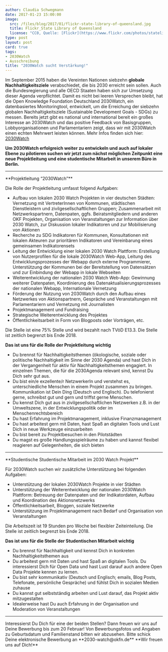```yaml
---
author: Claudia Schwegmann
date: 2017-01-23 15:00:00
image:
  src: /files/blog/2017/01/flickr-state-library-of-queensland.jpg
  title: Flickr_State Library of Queensland
  license: "CC0, Quelle: [Flickr](https://www.flickr.com/photos/statelibraryqueensland/3219069891/in/photolist-5Uszk2-9uR1dn-8njtj3-ajsBLH-bFoYtX-fmHa3L-fcvwEM-6Rs7a9-8amQJJ-dWXUzG-cqAKgJ-hKCuvT-qoHkXL-9D3vSu-8rWEFV-cL1xu1-6Ro4c6-6Ro3HX-8nYiep-6o6cpV-6pAPsT-6bJirV-9nw5zW-ecrAZB-c4cVC7-hHPTBe-dcE2YL-9WeSMp-cKXUgN-64ESGS-fepHQ1-qrf3jr-bUr4os-ec3yXd-bsu6Co-9M5sip-8o2y1s-8njtAL-8njs8S-dWXV4w-5J7Q2k-qh8Dht-8ngjUD-8vNAMa-4i7B9z-6pEXQf-5SGTuA-9s7jAX-8njsXS-ek1kNh)"
type: post
layout: post
card: true
tags:
- 2030Watch
- Ausschreibung
title: "2030Watch sucht Verstärkung!"
---
```

Im September 2015 haben die Vereinten Nationen siebzehn **globale Nachhaltigkeitsziele** verabschiedet, die bis 2030 erreicht sein sollen. Auch die Bundesregierung und alle OECD Staaten haben sich zur Umsetzung dieser Agenda verpflichtet. Damit es nicht bei leeren Versprechen bleibt, hat die Open Knowledge Foundation Deutschland 2030Watch,  ein datenbasiertes Monitoringtool, entwickelt, um die Erreichung der siebzehn globalen Nachhaltigkeitsziele (Sustainable Development Goals - SDGs) zu messen. 
Bereits jetzt gibt es national und international bereit ein großes Interesse an 2030Watch und das positive Feedback von Basisgruppen, Lobbyorganisationen und Parlamentariern zeigt, dass wir mit 2030Watch einen echten Mehrwert leisten können. 
Mehr Infos finden sich hier: [2030Watch](https://2030-watch.de/)

**Um 2030Watch erfolgreich weiter zu entwickeln und auch auf lokaler Ebene zu pilotieren suchen wir jetzt zum nächst möglichen Zeitpunkt eine neue Projektleitung und eine studentische Mitarbeit in unserem Büro in Berlin.**

<hr> 
**Projektleitung “2030Watch”**

Die Rolle der Projektleitung umfasst folgend Aufgaben:

* Aufbau von lokalen 2030 Watch Projekten in vier deutschen Städten: Vernetzung mit VertreterInnen von Kommunen, städtischen Dienstleistern und zivilgesellschaftlichen Gruppen; Zusammenarbeit mit Netzwerkspartnern, Datenpaten, ggfs. Beiratsmitgliedern und anderen OKF Projekten, Organisation von Veranstaltungen zur Information über 2030 Watch, zur Diskussion lokaler Indikatoren und zur Mobilisierung von Aktionen
* Recherche zu SDG Indikatoren für Kommunen, Konsultationen mit lokalen Akteuren zur prioritären Indikatoren und Vereinbarung eines gemeinsamen Indikatorensets
* Leitung der Entwicklung einer lokalen 2030 Watch Plattform: Erstellung von Nutzerprofilen für die lokale 2030Watch Web-App,  Leitung des Entwicklungsprozesses der Webapp durch externe Programmierer, Unterstützung der Kommunen bei der  Bereitstellung von Datensätzen und zur Einbindung der Webapp in lokale Webseiten
* Weiterentwicklung der nationalen 2030 Watch Web-App: Gewinnung weiterer Datenpaten, Koordinierung des Datenaktualisierungsprozesses der nationalen Webapp, Internationale Vernetzung
* Förderung der Nutzung von 2030Watch durch den Aufbau eines Netzwerkes von Aktionspartnern, Gespräche und Veranstaltungen mit Parlamentariern und Vernetzung mit Journalisten
* Projektmanagement und Fundraising
* Strategische Weiterentwicklung des Projektes
* Öffentlichkeitsarbeit in Form von Blogposts oder Vorträgen, etc.

Die Stelle ist eine 75% Stelle und wird bezahlt nach TVöD E13.3. Die Stelle ist zeitlich begrenzt bis Ende 2018.
 
**Das ist uns für die Rolle der Projektleitung wichtig**

* Du brennst für Nachhaltigkeitsthemen (ökologische, soziale oder politische Nachhaltigkeit im Sinne der 2030 Agenda) und hast Dich in der Vergangenheit für aktiv für Nachhaltigkeitsthemen engagiert. In einzelnen Themen, die für die 2030Agenda relevant sind, kennst Du Dich sehr gut aus.  
* Du bist ein/e exzellente/r NetzwerkerIn und verstehst es, unterschiedliche Menschen in einem Projekt zusammen zu bringen. Kommunikation ist Dein Ding (Deutsch und Englisch). Du telefonierst gerne, schreibst gut und gern und triffst gerne Menschen. 
* Du kennst Dich gut aus in zivilgesellschaftlichen Netzwerken z.B. in der Umweltszene, in der Entwicklungspolitik oder im Menschenrechtsbereich
* Du hast Erfahrung im Projektmanagement, inklusive Finanzmanagement
* Du hast arbeitest gern mit Daten, hast Spaß an digitalen Tools und Lust Dich in neue Werkzeuge einzuarbeiten
* Du bist bereit zu Projektbesuchen in den Pilotstädten
* Du magst es große Handlungsspielräume zu haben und kannst flexibel reagieren auf Gelegenheiten, die sich bieten

<hr> 
**Studentische Studentische Mitarbeit im 2030 Watch Projekt**

Für 2030Watch suchen wir zusätzliche Unterstützung bei folgenden Aufgaben:

* Unterstützung der lokalen 2030Watch Projekte in vier Städten
* Unterstützung der Weiterentwicklung der nationalen 2030Watch Plattform: Betreuung der Datenpaten und der Indikatordaten, Aufbau und Koordination des Aktionsnetzwerks
* Öffentlichkeitsarbeit, Bloggen, soziale Netzwerke
* Unterstützung im Projektmanagement nach Bedarf und Organisation von Veranstaltungen

Die Arbeitszeit ist 19 Stunden pro Woche bei flexibler Zeiteinteilung. Die Stelle ist zeitlich begrenzt bis Ende 2018.

**Das ist uns für die Stelle der Studentischen Mitarbeit wichtig**

* Du brennst für Nachhaltigkeit und kennst Dich in konkreten Nachhaltigkeitsthemen aus
* Du arbeitest gern mit Daten und hast Spaß an digitalen Tools. Du interessierst Dich für Open Data und hast Lust darauf auch andere Open Data Projekte kennen zu lernen. 
* Du bist sehr kommunikativ (Deutsch und Englisch; emails, Blog Posts, Telefonate, persönliche Gespräche) und fühlst Dich in sozialen Medien zuhause
* Du kannst gut selbstständig arbeiten und Lust darauf, das Projekt aktiv mitzugestalten
* Idealerweise hast Du auch Erfahrung in der Organisation und Moderation von Veranstaltungen

<hr> 
Interessierst Du Dich für eine der beiden Stellen? Dann freuen wir uns auf Deine Bewerbung bis zum 20 Februar! Von Bewerbungsfotos und Angaben zu Geburtsdatum und Familienstand bitten wir abzusehen. Bitte schick Deine elektronische Bewerbung an **2030-watch@okfn.de**
**Wir freuen uns auf Dich!**
